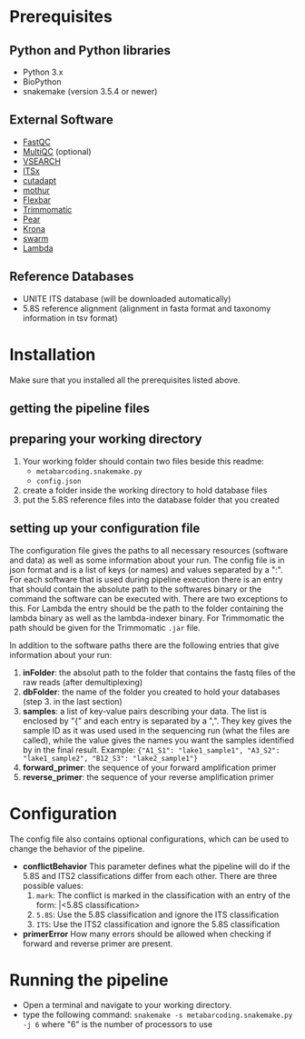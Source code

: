 # Prerequisites

## Python and Python libraries

* Python 3.x
* BioPython
* snakemake (version 3.5.4 or newer)

## External Software

* [FastQC](http://www.bioinformatics.babraham.ac.uk/projects/fastqc/)
* [MultiQC](http://multiqc.info/) (optional)
* [VSEARCH](https://github.com/torognes/vsearch)
* [ITSx](http://microbiology.se/software/itsx/)
* [cutadapt](https://github.com/marcelm/cutadapt)
* [mothur](http://mothur.org/)
* [Flexbar](https://github.com/seqan/flexbar)
* [Trimmomatic](http://www.usadellab.org/cms/?page=trimmomatic)
* [Pear](http://sco.h-its.org/exelixis/web/software/pear/)
* [Krona](https://github.com/marbl/Krona/wiki/KronaTools)
* [swarm](https://github.com/torognes/swarm)
* [Lambda](http://seqan.github.io/lambda/)

## Reference Databases

* UNITE ITS database (will be downloaded automatically)
* 5.8S reference alignment (alignment in fasta format and taxonomy information in tsv format)

# Installation
Make sure that you installed all the prerequisites listed above.

## getting the pipeline files

## preparing your working directory

1. Your working folder should contain two files beside this readme:
    * `metabarcoding.snakemake.py`
    * `config.json`
2. create a folder inside the working directory to hold database files
3. put the 5.8S reference files into the database folder that you created

## setting up your configuration file

The configuration file gives the paths to all necessary resources (software and data) as well as some information about your run.
The config file is in json format and is a list of keys (or names) and values separated by a ":".
For each software that is used during pipeline execution there is an entry that should contain the absolute path to the softwares binary or the command the software can be executed with. There are two exceptions to this. For Lambda the entry should be the path to the folder containing the lambda binary as well as the lambda-indexer binary. For Trimmomatic the path should be given for the Trimmomatic `.jar` file.

In addition to the software paths there are the following entries that give information about your run:

1. **inFolder**: the absolut path to the folder that contains the fastq files of the raw reads (after demultiplexing)
2. **dbFolder**: the name of the folder you created to hold your databases (step 3. in the last section)
3. **samples**: a list of key-value pairs describing your data. The list is enclosed by "{" and each entry is separated by a ",". They key gives the sample ID as it was used used in the sequencing run (what the files are called), while the value gives the names you want the samples identified by in the final result. Example: `{"A1_S1": "lake1_sample1", "A3_S2": "lake1_sample2", "B12_S3": "lake2_sample1"}`
4. **forward_primer**: the sequence of your forward amplification primer
5. **reverse_primer**: the sequence of your reverse amplification primer

# Configuration

The config file also contains optional configurations, which can be used to change the behavior of the pipeline.

* **conflictBehavior** This parameter defines what the pipeline will do if the 5.8S and ITS2 classifications differ from each other. There are three possible values:
  1. `mark`: The conflict is marked in the classification with an entry of the form: <ITS classification>|<5.8S classification>
  2. `5.8S`: Use the 5.8S classification and ignore the ITS classification
  3. `ITS`: Use the ITS2 classification and ignore the 5.8S classification
* **primerError** How many errors should be allowed when checking if forward and reverse primer are present.

# Running the pipeline

* Open a terminal and navigate to your working directory.
* type the following command: `snakemake -s metabarcoding.snakemake.py -j 6` where "6" is the number of processors to use

